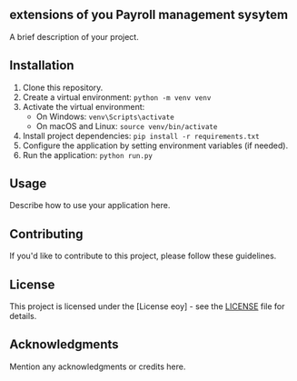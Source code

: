 ## extensions of you Payroll management sysytem

A brief description of your project.

## Installation

1. Clone this repository.
2. Create a virtual environment: `python -m venv venv`
3. Activate the virtual environment:
   - On Windows: `venv\Scripts\activate`
   - On macOS and Linux: `source venv/bin/activate`
4. Install project dependencies: `pip install -r requirements.txt`
5. Configure the application by setting environment variables (if needed).
6. Run the application: `python run.py`

## Usage

Describe how to use your application here.

## Contributing

If you'd like to contribute to this project, please follow these guidelines.

## License

This project is licensed under the [License eoy] - see the [LICENSE](LICENSE) file for details.

## Acknowledgments

Mention any acknowledgments or credits here.
